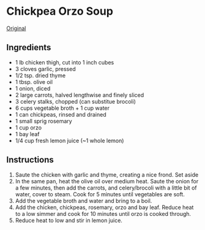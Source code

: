 # Chickpea Orzo Soup

[Original](https://www.delishknowledge.com/vegan-lemon-chickpea-orzo-soup/print/20864/)

## Ingredients

* 1 lb chicken thigh, cut into 1 inch cubes
* 3 cloves garlic, pressed
* 1/2 tsp. dried thyme
* 1 tbsp. olive oil
* 1 onion, diced
* 2 large carrots, halved lengthwise and finely sliced
* 3 celery stalks, chopped (can substitue brocoli)
* 6 cups vegetable broth + 1 cup water
* 1 can chickpeas, rinsed and drained
* 1 small sprig rosemary
* 1 cup orzo
* 1 bay leaf
* 1/4 cup fresh lemon juice (~1 whole lemon)

## Instructions

1. Saute the chicken with garlic and thyme, creating a nice frond. Set aside
2. In the same pan, heat the olive oil over medium heat. Saute the onion for a few minutes, then add the carrots, and celery/brocoli with a little bit of water, cover to steam. Cook for 5 minutes until vegetables are soft.
3. Add the vegetable broth and water and bring to a boil.
4. Add the chicken, chickpeas, rosemary, orzo and bay leaf. Reduce heat to a low simmer and cook for 10 minutes until orzo is cooked through.
5. Reduce heat to low and stir in lemon juice.
